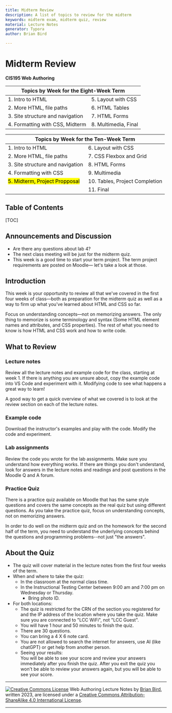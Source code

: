 ```yaml
---
title: Midterm Review
description: A list of topics to review for the midterm
keywords: midterm exam, midterm quiz, review
material: Lecture Notes
generator: Typora
author: Brian Bird

---
```


<h1>Midterm Review</h1>

**CIS195 Web Authoring**

<table hidden>
  <thead>
    <tr>
      <th colspan="2">Topics by Week for the Eight-Week Term</th>
    </tr>
  </thead>
  <tbody>
    <tr>
      <td>1. Intro to HTML</td>
      <td>5. Layout with CSS</td>
    </tr>
    <tr>
      <td>2. More HTML, file paths</td>
      <td>6. HTML Tables</td>
    </tr>
    <tr>
      <td>3. Site structure and navigation</td>
      <td>7. HTML Forms</td>
    </tr>
    <tr>
      <td>4. Formatting with CSS, Midterm</td>
      <td>8. Multimedia, Final</td>
    </tr>
  </tbody>
</table>
<table >
  <thead>
    <tr>
      <th colspan="2">Topics by Week for the Ten-Week Term</th>
    </tr>
  </thead>
  <tbody>
    <tr>
      <td>1. Intro to HTML</td>
      <td>6. Layout with CSS</td>
    </tr>
    <tr>
      <td>2. More HTML, file paths</td>
      <td>7. CSS Flexbox and Grid</td>
    </tr>
    <tr>
      <td>3. Site structure and navigation</td>
      <td>8. HTML Forms</td>
    </tr>
    <tr>
      <td>4. Formatting with CSS</td>
      <td>9. Multimedia</td>
    </tr>
    <tr>
      <td><mark>5. Midterm, Project Propposal</mark></td>
      <td>10. Tables, Project Completion</td>
    </tr>
      <tr>
          <td></td>
          <td>11. Final</td>
      </tr>
  </tbody>
</table>


<h2>Table of Contents</h2>

[TOC]

## Announcements and Discussion

- Are there any questions about lab 4?
- The next class meeting will be just for the midterm quiz.
- This week is a good time to start your term project. The term project requirements are posted on Moodle&mdash; let's take a look at those.

## Introduction

This week is your opportunity to review all that we've covered in the first four weeks of class&mdash;both as preparation for the midterm quiz as well as a way to firm up what you've learned about HTML and CSS so far.

Focus on understanding concepts&mdash;not on memorizing answers. The only thing to memorize is some terminology and syntax (Some HTML element names and attributes, and CSS properties). The rest of what you need to know is how HTML and CSS work and how to write code.


## What to Review

### Lecture notes

Review all the lecture notes and example code for the class, starting at week 1. If there is anything you are unsure about, copy the example code into VS Code and experiment with it. Modifying code to see what happens a great way to learn!

A good way to get a quick overview of what we covered is to look at the review section on each of the lecture notes.

### Example code

Download the instructor's examples and play with the code. Modify the code and experiment.

### Lab assignments

Review the code you wrote for the lab assignments. Make sure you understand how everything works. If there are things you don't understand, look for answers in the lecture notes and readings and post questions in the Moodle Q and A forum.

### Practice Quiz

There is a practice quiz available on Moodle that has the same style questions and covers the same concepts as the real quiz but using different questions. As you take the practice quiz, focus on understanding concepts, not on memorizing answers.

In order to do well on the midterm quiz and on the homework for the second half of the term, you need to understand the underlying concepts behind the questions and programming problems--not just "the answers". 



## About the Quiz

- The quiz will cover material in the lecture notes from the first four weeks of the term.
- When and where to take the quiz:
  - In the classroom at the normal class time.
  - In the Instructional Testing Center between 9:00 am and 7:00 pm on Wednesday or Thursday.
    - Bring photo ID.
- For both locations:
  - The quiz is restricted for the CRN of the section you registered for and the IP address of the location where you take the quiz. Make sure you are connected to "LCC WiFi", not "LCC Guest".
  - You will have 1 hour and 50 minutes to finish the quiz.
  - There are 30 questions.
  - You can bring a 4 X 6 note card.
  - You are not allowed to search the internet for answers, use AI (like chatGPT) or get help from another person.
  - Seeing your results:  
    You will be able to see your score and review your answers immediately after you finish the quiz. After you exit the quiz you won't be able to review your answers again, but you will be able to see your score.



------

[![Creative Commons License](https://i.creativecommons.org/l/by-sa/4.0/88x31.png)](http://creativecommons.org/licenses/by-sa/4.0/) Web Authoring Lecture Notes by [Brian Bird](https://profbird.dev), written <time>2023, are licensed under a [Creative Commons Attribution-ShareAlike 4.0 International License](http://creativecommons.org/licenses/by-sa/4.0/). 

------------

